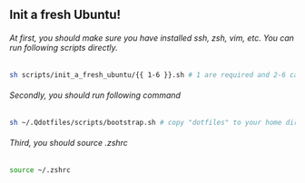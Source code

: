 ## Init a fresh Ubuntu!

###### At first, you should make sure you have installed ssh, zsh, vim, etc. You can run following scripts directly.

```bash
sh scripts/init_a_fresh_ubuntu/{{ 1-6 }}.sh # 1 are required and 2-6 can be install as you want.
```

###### Secondly, you should run following command

```bash
sh ~/.Qdotfiles/scripts/bootstrap.sh # copy "dotfiles" to your home dir "~"
```

###### Third, you should source .zshrc

```bash
source ~/.zshrc
```
